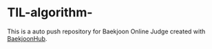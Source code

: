 # TIL-algorithm-
This is a auto push repository for Baekjoon Online Judge created with [BaekjoonHub](https://github.com/BaekjoonHub/BaekjoonHub).
